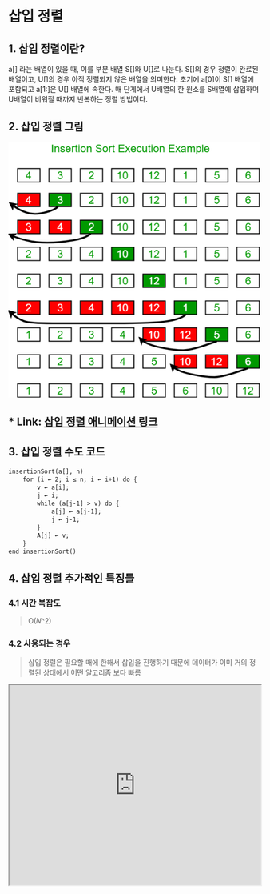 삽입 정렬 
====

## 1. 삽입 정렬이란?
a[] 라는 배열이 있을 때, 이를 부분 배열 S[]와 U[]로 나눈다.
S[]의 경우 정렬이 완료된 배열이고, U[]의 경우 아직 정렬되지 않은 배열을 의미한다.
초기에 a[0]이 S[] 배열에 포함되고 a[1:]은 U[] 배열에 속한다. 매 단계에서 U배열의 한 원소를 S배열에 삽입하며 U배열이 비워질 때까지 반복하는 정렬 방법이다.

## 2. 삽입 정렬 그림
![Alt text](/imgs/Insertionsort_002.png)

## * Link: [삽입 정렬 애니메이션 링크][insertionSortlink]

[insertionSortlink]: https://ko.khanacademy.org/computer-programming/program/5008603698429952/embedded?embed=yes&author=no&editor=no&width=688&buttons=no&settings=%7B%7D "Go google"

## 3. 삽입 정렬 수도 코드
```
insertionSort(a[], n)
    for (i ← 2; i ≤ n; i ← i+1) do {
        v ← a[i];
        j ← i;
        while (a[j-1] > v) do {
            a[j] ← a[j-1];
            j ← j-1;
        }
        A[j] ← v;
    }
end insertionSort()
```
## 4. 삽입 정렬 추가적인 특징들
### 4.1 시간 복잡도
> O(𝑁^2)

### 4.2 사용되는 경우
> 삽입 정렬은 필요할 때에 한해서 삽입을 진행하기 때문에 데이터가 이미 거의 정렬된 상태에서 어떤 알고리즘 보다 빠름



<iframe src="https://ko.khanacademy.org/computer-programming/program/5008603698429952/embedded?embed=yes&amp;author=no&amp;editor=no&amp;width=688&amp;buttons=no&amp;settings=%7B%7D" allowfullscreen style="height: 400px; width: 100%;"></iframe>
